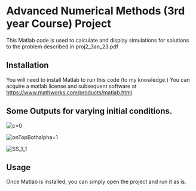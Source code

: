 # Advanced Numerical Methods (3rd year Course) Project

This Matlab code is used to calculate and display simulations for solutions to the problem described in proj2_3an_23.pdf

## Installation
You will need to install Matlab to run this code (to my knowledge.) You can acquire a matlab license and subsequent software at https://www.mathworks.com/products/matlab.html.

## Some Outputs for varying initial conditions.

![c=0](https://github.com/GregoryMaselle/Project2_3AN/assets/110554679/9fb34794-1e81-463a-afa0-65b687a41d09)

![onTopBothalpha=1](https://github.com/GregoryMaselle/Project2_3AN/assets/110554679/066141d0-43f7-4e59-89cf-6a66494a3e52)


![SS_1_1](https://github.com/GregoryMaselle/Project2_3AN/assets/110554679/e62f8e07-7448-4043-9695-1d03b30cc26f)


## Usage

Once Matlab is installed, you can simply open the project and run it as is.
